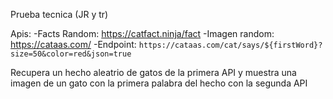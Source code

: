 Prueba tecnica (JR y tr)

Apis:
-Facts Random: https://catfact.ninja/fact
-Imagen random: https://cataas.com/
    -Endpoint: `https://cataas.com/cat/says/${firstWord}?size=50&color=red&json=true`

Recupera un hecho aleatrio de gatos de la primera API y muestra una imagen de un gato con la primera palabra del hecho con la segunda API